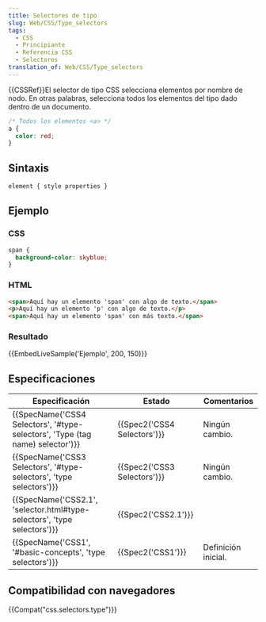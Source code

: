 ```yaml
---
title: Selectores de tipo
slug: Web/CSS/Type_selectors
tags:
  - CSS
  - Principiante
  - Referencia CSS
  - Selectores
translation_of: Web/CSS/Type_selectors
---
```

{{CSSRef}}El selector de tipo CSS selecciona elementos por nombre de nodo. En otras palabras, selecciona todos los elementos del tipo dado dentro de un documento.

```css
/* Todos los elementos <a> */
a {
  color: red;
}
```

## Sintaxis

```css
element { style properties }
```

## Ejemplo

### CSS

```css
span {
  background-color: skyblue;
}
```

### HTML

```html
<span>Aquí hay un elemento 'span' con algo de texto.</span>
<p>Aquí hay un elemento 'p' con algo de texto.</p>
<span>Aquí hay un elemento 'span' con más texto.</span>
```

### Resultado

{{EmbedLiveSample('Ejemplo', 200, 150)}}

## Especificaciones

| Especificación                                                                                           | Estado                               | Comentarios         |
| -------------------------------------------------------------------------------------------------------- | ------------------------------------ | ------------------- |
| {{SpecName('CSS4 Selectors', '#type-selectors', 'Type (tag name) selector')}} | {{Spec2('CSS4 Selectors')}} | Ningún cambio.      |
| {{SpecName('CSS3 Selectors', '#type-selectors', 'type selectors')}}                 | {{Spec2('CSS3 Selectors')}} | Ningún cambio.      |
| {{SpecName('CSS2.1', 'selector.html#type-selectors', 'type selectors')}}         | {{Spec2('CSS2.1')}}             |                     |
| {{SpecName('CSS1', '#basic-concepts', 'type selectors')}}                             | {{Spec2('CSS1')}}             | Definición inicial. |

## Compatibilidad con navegadores

{{Compat("css.selectors.type")}}
